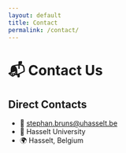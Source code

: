 ```yaml
---
layout: default
title: Contact
permalink: /contact/
---
```


# 📬 Contact Us
<!--
 <div class="contact-container">
  <div class="contact-form">
    <h2>Send a Message</h2>
    <form action="https://formspree.io/f/yourformid" method="POST">
      <div class="form-group">
        <input type="text" name="name" placeholder="Your name" required>
      </div>
      
      <div class="form-group">
        <input type="email" name="email" placeholder="Email address" required>
      </div>
      
      <div class="form-group">
        <textarea name="message" placeholder="Your message..." required></textarea>
      </div>
      
      <button type="submit">Send Message →</button>
    </form>
  </div>
  -->

  <div class="contact-info">
    <h2>Direct Contacts</h2>
    <ul class="compact-contact-list">
      <li>
        <span class="contact-icon">📧</span>
        <a href="mailto:stephan.bruns@uhasselt.be">stephan.bruns@uhasselt.be</a>
      </li>
      <li>
        <span class="contact-icon">🏢</span>
        Hasselt University
      </li>
      <li>
        <span class="contact-icon">🌍</span>
        Hasselt, Belgium
      </li>
    </ul>
  </div>
<!--</div>
-->
